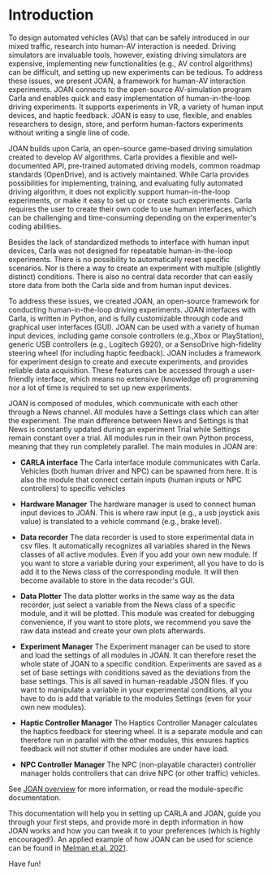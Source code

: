 # Introduction

To design automated vehicles (AVs) that can be safely introduced in our mixed traffic, research into human-AV interaction is needed. Driving simulators are invaluable tools, however, existing driving simulators are expensive, implementing new functionalities (e.g., AV control algorithms) can be difficult, and setting up new experiments can be tedious. To address these issues, we present JOAN, a framework for human-AV interaction experiments. JOAN connects to the open-source AV-simulation program Carla and enables quick and easy implementation of human-in-the-loop driving experiments. It supports experiments in VR, a variety of human input devices, and haptic feedback. JOAN is easy to use, flexible, and enables researchers to design, store, and perform human-factors experiments without writing a single line of code.

JOAN builds upon Carla, an open-source game-based driving simulation created to develop AV algorithms. Carla provides a flexible and well-documented API, pre-trained automated driving models, common roadmap standards (OpenDrive), and is actively maintained. While Carla provides possibilities for implementing, training, and evaluating fully automated driving algorithm, it does not explicitly support human-in-the-loop experiments, or make it easy to set up or create such experiments. Carla requires the user to create their own code to use human interfaces, which can be challenging and time-consuming depending on the experimenter's coding abilities.

Besides the lack of standardized methods to interface with human input devices, Carla was not designed for repeatable human-in-the-loop experiments. There is no possibility to automatically reset specific scenarios. Nor is there a way to create an experiment with multiple (slightly distinct) conditions. There is also no central data recorder that can easily store data from both the Carla side and from human input devices. 

To address these issues, we created JOAN, an open-source framework for conducting human-in-the-loop driving experiments. JOAN interfaces with Carla, is written in Python, and is fully customizable through code and graphical user interfaces (GUI). JOAN can be used with a variety of human input devices, including game console controllers (e.g.,Xbox or PlayStation), generic USB controllers (e.g., Logitech G920), or a SensoDrive high-fidelity steering wheel (for including haptic feedback). JOAN includes a framework for experiment design to create and execute experiments, and provides reliable data acquisition. These features can be accessed through a user-friendly interface, which means no extensive (knowledge of) programming nor a lot of time is required to set up new experiments.

JOAN is composed of modules, which communicate with each other through a News channel. All modules have a Settings class which can alter the experiment. The main difference between News and Settings is that News is constantly updated during an experiment Trial while Settings remain constant over a trial. All modules run in their own Python process, meaning that they run completely parallel. The main modules in JOAN are:

- __CARLA interface__
The Carla interface module communicates with Carla. Vehicles (both human driver and NPC) can be spawned from here. It is also the module that connect certain inputs (human inputs or NPC controllers) to specific vehicles 

- __Hardware Manager__
The hardware manager is used to connect human input devices to JOAN. This is where raw input (e.g., a usb joystick axis value) is translated to a vehicle command (e.g., brake level).

- __Data recorder__
The data recorder is used to store experimental data in csv files. It automatically recognizes all variables shared in the News classes of all active modules. Even if you add your own new module. If you want to store a variable during your experiment, all you have to do is add it to the News class of the corresponding module. It will then become available to store in the data recoder's GUI.  

- __Data Plotter__
The data plotter works in the same way as the data recorder, just select a variable from the News class of a specific module, and it will be plotted. This module was created for debugging convenience, if you want to store plots, we recommend you save the raw data instead and create your own plots afterwards.  

- __Experiment Manager__
The Experiment manager can be used to store and load the settings of all modules in JOAN. It can therefore reset the whole state of JOAN to a specific condition. Experiments are saved as a set of base settings with conditions saved as the deviations from the base settings. This is all saved in human-readable JSON files. If you want to manipulate a variable in your experimental conditions, all you have to do is add that variable to the modules Settings (even for your own new modules).   

- __Haptic Controller Manager__
The Haptics Controller Manager calculates the haptics feedback for steering wheel. It is a separate module and can therefore run in parallel with the other modules, this ensures haptics feedback will not stutter if other modules are under have load. 

- __NPC Controller Manager__
The NPC (non-playable character) controller manager holds controllers that can drive NPC (or other traffic) vehicles.  

See [JOAN overview](firststeps-joan-overview.md) for more information, or read the module-specific documentation.

This documentation will help you in setting up CARLA and JOAN, guide you through your first steps, and provide more in depth information in how JOAN works and how you can tweak it to your preferences (which is highly encouraged!). An applied example of how JOAN can be used for science can be found in [Melman et al. 2021](https://doi.org/10.1155/2021/4396401).

Have fun!

